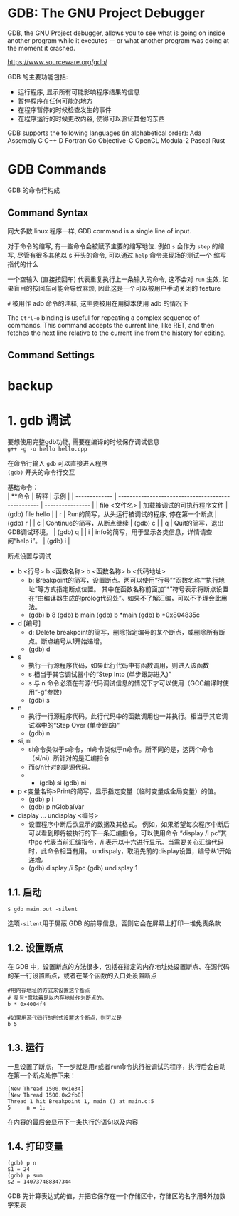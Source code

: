 # GDB: The GNU Project Debugger

GDB, the GNU Project debugger, allows you to see what is going on inside another program while it executes -- or what another program was doing at the moment it crashed. 

https://www.sourceware.org/gdb/

GDB 的主要功能包括:
* 运行程序, 显示所有可能影响程序结果的信息
* 暂停程序在任何可能的地方
* 在程序暂停的时候检查发生的事件
* 在程序运行的时候更改内容, 使得可以验证其他的东西

GDB supports the following languages (in alphabetical order):
    Ada
    Assembly
    C
    C++
    D
    Fortran
    Go
    Objective-C
    OpenCL
    Modula-2
    Pascal
    Rust



# GDB Commands

GDB 的命令行构成

## Command Syntax
<!-- Over -->
同大多数 linux 程序一样, GDB command is a single line of input.

对于命令的缩写, 有一些命令会被赋予主要的缩写地位. 例如 `s` 会作为 `step` 的缩写, 尽管有很多其他以 s 开头的命令, 可以通过 `help` 命令来现场的测试一个 缩写指代的什么  

一个空输入 (直接按回车) 代表重复执行上一条输入的命令, 这不会对 `run` 生效.  如果盲目的按回车可能会导致麻烦, 因此这是一个可以被用户手动关闭的 feature

`#` 被用作 adb 命令的注释, 这主要被用在用脚本使用 adb 的情况下  

The `Ctrl-o` binding is useful for repeating a complex sequence of commands. This command accepts the current line, like RET, and then fetches the next line relative to the current line from the history for editing. 

## Command Settings


# backup

# 1. gdb 调试

要想使用完整gdb功能, 需要在编译的时候保存调试信息  
`g++ -g -o hello hello.cpp `


在命令行输入 `gdb` 可以直接进入程序  
`(gdb)` 开头的命令行交互  


基础命令：  
| **命令        | 解释                                               | 示例             |
| ------------- | -------------------------------------------------- | ---------------- |
| file <文件名> | 加载被调试的可执行程序文件                         | (gdb) file hello |
| r             | Run的简写，从头运行被调试的程序, 停在第一个断点    | (gdb) r          |
| c             | Continue的简写，从断点继续                         | (gdb) c          |
| q             | Quit的简写，退出GDB调试环境。                      | (gdb) q          |
| i             | info的简写，用于显示各类信息，详情请查阅“help i”。 | (gdb) i          |


断点设置与调试
* b <行号> b <函数名称> b <函数名称> b <代码地址>
  * b: Breakpoint的简写，设置断点。两可以使用“行号”“函数名称”“执行地址”等方式指定断点位置。 其中在函数名称前面加“*”符号表示将断点设置在“由编译器生成的prolog代码处”。如果不了解汇编，可以不予理会此用法。
  * (gdb) b 8 (gdb) b main (gdb) b *main (gdb) b *0x804835c 
* d [编号]
  * d: Delete breakpoint的简写，删除指定编号的某个断点，或删除所有断点。断点编号从1开始递增。                             
  * (gdb) d 
* s           
  * 执行一行源程序代码，如果此行代码中有函数调用，则进入该函数
  * s 相当于其它调试器中的“Step Into (单步跟踪进入)”
  * s 与 n 命令必须在有源代码调试信息的情况下才可以使用（GCC编译时使用“-g”参数）
  * (gdb) s
* n
  * 执行一行源程序代码，此行代码中的函数调用也一并执行。相当于其它调试器中的“Step Over (单步跟踪)”
  * (gdb) n 
* si, ni
  * si命令类似于s命令，ni命令类似于n命令。所不同的是，这两个命令（si/ni）所针对的是汇编指令
  * 而s/n针对的是源代码。
  * * (gdb) si (gdb) ni                            
* p <变量名称>Print的简写，显示指定变量（临时变量或全局变量）的值。
  * (gdb) p i 
  * (gdb) p nGlobalVar                           
* display … undisplay <编号>
  * 设置程序中断后欲显示的数据及其格式。 例如，如果希望每次程序中断后可以看到即将被执行的下一条汇编指令，可以使用命令 “display /i pc”其中pc 代表当前汇编指令，/i 表示以十六进行显示。当需要关心汇编代码时，此命令相当有用。 undispaly，取消先前的display设置，编号从1开始递增。
  * (gdb) display /i $pc (gdb) undisplay 1                 



## 1.1. 启动
```
$ gdb main.out -silent
```
选项`-silent`用于屏蔽 GDB 的前导信息，否则它会在屏幕上打印一堆免责条款  

## 1.2. 设置断点

在 GDB 中，设置断点的方法很多，包括在指定的内存地址处设置断点、在源代码的某一行设置断点，或者在某个函数的入口处设置断点  

```shell
#用内存地址的方式来设置这个断点
# 星号*意味着是以内存地址作为断点的。
b * 0x4004f4

#如果用源代码行的形式设置这个断点，则可以是
b 5
```

## 1.3. 运行

一旦设置了断点，下一步就是用`r`或者`run`命令执行被调试的程序，执行后会自动在第一个断点处停下来： 
```
[New Thread 1500.0x1e34]
[New Thread 1500.0x2fb8]
Thread 1 hit Breakpoint 1, main () at main.c:5
5     n = 1;
```
在内容的最后会显示下一条执行的语句以及内容  

## 1.4. 打印变量
```
(gdb) p n
$1 = 24
(gdb) p sum
$2 = 140737488347344
```
GDB 先计算表达式的值，并把它保存在一个存储区中，存储区的名字用$外加数字来表  

